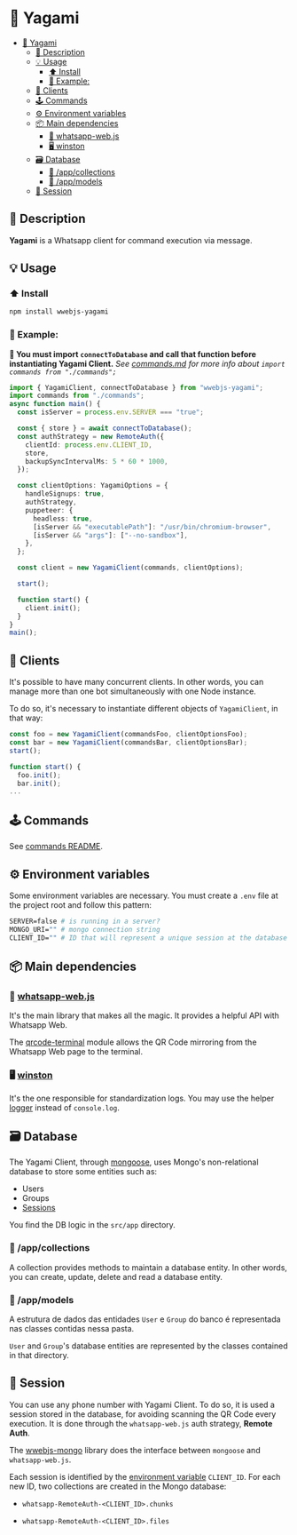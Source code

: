 # 🤖 Yagami

- [🤖 Yagami](#-yagami)
  - [📝 Description](#-description)
  - [💡 Usage](#-usage)
    - [⬆️ Install](#️-install)
    - [🔎 Example:](#-example)
  - [👾 Clients](#-clients)
  - [🕹 Commands](#-commands)
  - [⚙️ Environment variables](#️-environment-variables)
  - [📦 Main dependencies](#-main-dependencies)
    - [🎁 whatsapp-web.js](#-whatsapp-webjs)
    - [🖥 winston](#-winston)
  - [🗃 Database](#-database)
    - [📂 /app/collections](#-appcollections)
    - [📂 /app/models](#-appmodels)
  - [🎫 Session](#-session)

## 📝 Description

**Yagami** is a Whatsapp client for command execution via message.

## 💡 Usage

### ⬆️ Install

```bash
npm install wwebjs-yagami
```

### 🔎 Example:

**🚨 You must import `connectToDatabase` and call that function before instantiating Yagami Client.**
_See [commands.md](commands.md) for more info about `import commands from "./commands";`_

```ts
import { YagamiClient, connectToDatabase } from "wwebjs-yagami";
import commands from "./commands";
async function main() {
  const isServer = process.env.SERVER === "true";

  const { store } = await connectToDatabase();
  const authStrategy = new RemoteAuth({
    clientId: process.env.CLIENT_ID,
    store,
    backupSyncIntervalMs: 5 * 60 * 1000,
  });

  const clientOptions: YagamiOptions = {
    handleSignups: true,
    authStrategy,
    puppeteer: {
      headless: true,
      [isServer && "executablePath"]: "/usr/bin/chromium-browser",
      [isServer && "args"]: ["--no-sandbox"],
    },
  };

  const client = new YagamiClient(commands, clientOptions);

  start();

  function start() {
    client.init();
  }
}
main();
```

## 👾 Clients

It's possible to have many concurrent clients. In other words, you can manage more than one bot simultaneously with one Node instance.

To do so, it's necessary to instantiate different objects of `YagamiClient`, in that way:

```ts
const foo = new YagamiClient(commandsFoo, clientOptionsFoo);
const bar = new YagamiClient(commandsBar, clientOptionsBar);
start();

function start() {
  foo.init();
  bar.init();
...
```

## 🕹 Commands

See [commands README](commands.md).

## ⚙️ Environment variables

Some environment variables are necessary. You must create a `.env` file at the project root and follow this pattern:

```dockerfile
SERVER=false # is running in a server?
MONGO_URI="" # mongo connection string
CLIENT_ID="" # ID that will represent a unique session at the database
```

## 📦 Main dependencies

### 🎁 [whatsapp-web.js](https://github.com/pedroslopez/whatsapp-web.js)

It's the main library that makes all the magic. It provides a helpful API with Whatsapp Web.

The [qrcode-terminal](https://github.com/gtanner/qrcode-terminal) module allows the QR Code mirroring from the Whatsapp Web page to the terminal.

### 🖥 [winston](https://github.com/winstonjs/winston)

It's the one responsible for standardization logs. You may use the helper [logger](src/helpers/logger.ts) instead of `console.log`.

## 🗃 Database

The Yagami Client, through [mongoose](https://github.com/Automattic/mongoose), uses Mongo's non-relational database to store some entities such as:

- Users
- Groups
- [Sessions](#session)

You find the DB logic in the `src/app` directory.

### 📂 /app/collections

A collection provides methods to maintain a database entity. In other words, you can create, update, delete and read a database entity.

### 📂 /app/models

A estrutura de dados das entidades `User` e `Group` do banco é representada nas classes contidas nessa pasta.

`User` and `Group`'s database entities are represented by the classes contained in that directory.

## 🎫 Session

You can use any phone number with Yagami Client. To do so, it is used a session stored in the database, for avoiding scanning the QR Code every execution. It is done through the `whatsapp-web.js` auth strategy, **Remote Auth**.

The [wwebjs-mongo](https://github.com/jtourisNS/wwebjs-mongo) library does the interface between `mongoose` and `whatsapp-web.js`.

Each session is identified by the [environment variable](#environment-variables) `CLIENT_ID`. For each new ID, two collections are created in the Mongo database:

- `whatsapp-RemoteAuth-<CLIENT_ID>.chunks`

- `whatsapp-RemoteAuth-<CLIENT_ID>.files`

